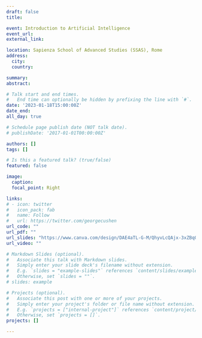 ```yaml
---
draft: false
title: 

event: Introduction to Artificial Intelligence
event_url: 
external_link: 

location: Sapienza School of Advanced Studies (SSAS), Rome
address:
  city: 
  country: 

summary:
abstract: 

# Talk start and end times.
#   End time can optionally be hidden by prefixing the line with `#`.
date: '2023-01-18T15:00:00Z'
date_end: 
all_day: true

# Schedule page publish date (NOT talk date).
# publishDate: '2017-01-01T00:00:00Z'

authors: []
tags: []

# Is this a featured talk? (true/false)
featured: false

image:
  caption: 
  focal_point: Right

links:
# - icon: twitter
#   icon_pack: fab
#   name: Follow
#   url: https://twitter.com/georgecushen
url_code: ""
url_pdf: ""
url_slides: "https://www.canva.com/design/DAE4aTL-G-M/QhyvLcQAjx-3xZBqOAUSSg/view?utm_content=DAE4aTL-G-M&utm_campaign=designshare&utm_medium=link&utm_source=publishsharelink"
url_video: ""

# Markdown Slides (optional).
#   Associate this talk with Markdown slides.
#   Simply enter your slide deck's filename without extension.
#   E.g. `slides = "example-slides"` references `content/slides/example-slides.md`.
#   Otherwise, set `slides = ""`.
# slides: example

# Projects (optional).
#   Associate this post with one or more of your projects.
#   Simply enter your project's folder or file name without extension.
#   E.g. `projects = ["internal-project"]` references `content/project/deep-learning/index.md`.
#   Otherwise, set `projects = []`.
projects: []

---
```


<!-- {{% callout note %}}
Click on the **Slides** button above to view the built-in slides feature.
{{% /callout %}}
